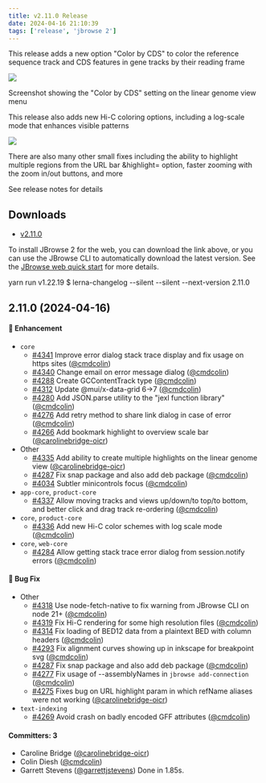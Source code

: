 ```yaml
---
title: v2.11.0 Release
date: 2024-04-16 21:10:39
tags: ['release', 'jbrowse 2']
---
```


This release adds a new option "Color by CDS" to color the reference sequence
track and CDS features in gene tracks by their reading frame

![](https://github.com/GMOD/jbrowse-components/assets/6511937/beb6d534-ea0d-4b8e-b8fd-cdb130a60f45)

Screenshot showing the "Color by CDS" setting on the linear genome view menu

This release also adds new Hi-C coloring options, including a log-scale mode
that enhances visible patterns

![](https://github.com/GMOD/jbrowse-components/assets/6511937/cf848f37-56b2-4033-ab6f-f87260a1e0ae)

There are also many other small fixes including the ability to highlight
multiple regions from the URL bar &highlight= option, faster zooming with the
zoom in/out buttons, and more

See release notes for details

## Downloads

- [v2.11.0](https://github.com/GMOD/jbrowse-components/releases/tag/v2.11.0)

To install JBrowse 2 for the web, you can download the link above, or you can
use the JBrowse CLI to automatically download the latest version. See the
[JBrowse web quick start](https://jbrowse.org/jb2/docs/quickstart_web) for more
details.

yarn run v1.22.19 $ lerna-changelog --silent --silent --next-version 2.11.0

## 2.11.0 (2024-04-16)

#### :rocket: Enhancement

- `core`
  - [#4341](https://github.com/GMOD/jbrowse-components/pull/4341) Improve error
    dialog stack trace display and fix usage on https sites
    ([@cmdcolin](https://github.com/cmdcolin))
  - [#4340](https://github.com/GMOD/jbrowse-components/pull/4340) Change email
    on error message dialog ([@cmdcolin](https://github.com/cmdcolin))
  - [#4288](https://github.com/GMOD/jbrowse-components/pull/4288) Create
    GCContentTrack type ([@cmdcolin](https://github.com/cmdcolin))
  - [#4312](https://github.com/GMOD/jbrowse-components/pull/4312) Update
    @mui/x-data-grid 6->7 ([@cmdcolin](https://github.com/cmdcolin))
  - [#4280](https://github.com/GMOD/jbrowse-components/pull/4280) Add JSON.parse
    utility to the "jexl function library"
    ([@cmdcolin](https://github.com/cmdcolin))
  - [#4276](https://github.com/GMOD/jbrowse-components/pull/4276) Add retry
    method to share link dialog in case of error
    ([@cmdcolin](https://github.com/cmdcolin))
  - [#4266](https://github.com/GMOD/jbrowse-components/pull/4266) Add bookmark
    highlight to overview scale bar
    ([@carolinebridge-oicr](https://github.com/carolinebridge-oicr))
- Other
  - [#4335](https://github.com/GMOD/jbrowse-components/pull/4335) Add ability to
    create multiple highlights on the linear genome view
    ([@carolinebridge-oicr](https://github.com/carolinebridge-oicr))
  - [#4287](https://github.com/GMOD/jbrowse-components/pull/4287) Fix snap
    package and also add deb package ([@cmdcolin](https://github.com/cmdcolin))
  - [#4034](https://github.com/GMOD/jbrowse-components/pull/4034) Subtler
    minicontrols focus ([@cmdcolin](https://github.com/cmdcolin))
- `app-core`, `product-core`
  - [#4337](https://github.com/GMOD/jbrowse-components/pull/4337) Allow moving
    tracks and views up/down/to top/to bottom, and better click and drag track
    re-ordering ([@cmdcolin](https://github.com/cmdcolin))
- `core`, `product-core`
  - [#4336](https://github.com/GMOD/jbrowse-components/pull/4336) Add new Hi-C
    color schemes with log scale mode ([@cmdcolin](https://github.com/cmdcolin))
- `core`, `web-core`
  - [#4284](https://github.com/GMOD/jbrowse-components/pull/4284) Allow getting
    stack trace error dialog from session.notify errors
    ([@cmdcolin](https://github.com/cmdcolin))

#### :bug: Bug Fix

- Other
  - [#4318](https://github.com/GMOD/jbrowse-components/pull/4318) Use
    node-fetch-native to fix warning from JBrowse CLI on node 21+
    ([@cmdcolin](https://github.com/cmdcolin))
  - [#4319](https://github.com/GMOD/jbrowse-components/pull/4319) Fix Hi-C
    rendering for some high resolution files
    ([@cmdcolin](https://github.com/cmdcolin))
  - [#4314](https://github.com/GMOD/jbrowse-components/pull/4314) Fix loading of
    BED12 data from a plaintext BED with column headers
    ([@cmdcolin](https://github.com/cmdcolin))
  - [#4293](https://github.com/GMOD/jbrowse-components/pull/4293) Fix alignment
    curves showing up in inkscape for breakpoint svg
    ([@cmdcolin](https://github.com/cmdcolin))
  - [#4287](https://github.com/GMOD/jbrowse-components/pull/4287) Fix snap
    package and also add deb package ([@cmdcolin](https://github.com/cmdcolin))
  - [#4277](https://github.com/GMOD/jbrowse-components/pull/4277) Fix usage of
    --assemblyNames in `jbrowse add-connection`
    ([@cmdcolin](https://github.com/cmdcolin))
  - [#4275](https://github.com/GMOD/jbrowse-components/pull/4275) Fixes bug on
    URL highlight param in which refName aliases were not working
    ([@carolinebridge-oicr](https://github.com/carolinebridge-oicr))
- `text-indexing`
  - [#4269](https://github.com/GMOD/jbrowse-components/pull/4269) Avoid crash on
    badly encoded GFF attributes ([@cmdcolin](https://github.com/cmdcolin))

#### Committers: 3

- Caroline Bridge
  ([@carolinebridge-oicr](https://github.com/carolinebridge-oicr))
- Colin Diesh ([@cmdcolin](https://github.com/cmdcolin))
- Garrett Stevens ([@garrettjstevens](https://github.com/garrettjstevens)) Done
  in 1.85s.
